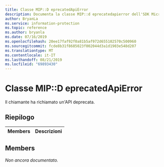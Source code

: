 ```yaml
---
title: Classe MIP::D eprecatedApiError
description: Documenta la classe MIP::d eprecatedapierror dell'SDK Microsoft Information Protection (MIP).
author: BryanLa
ms.service: information-protection
ms.topic: reference
ms.author: bryanla
ms.date: 07/16/2019
ms.openlocfilehash: 20ee17faf92f0a81b5af972d655102570c500960
ms.sourcegitcommit: fcde8b31f8685023f002044d3a1d1903e548d207
ms.translationtype: MT
ms.contentlocale: it-IT
ms.lasthandoff: 08/21/2019
ms.locfileid: "69893430"
---
```

# <a name="class-mipdeprecatedapierror"></a>Classe MIP::D eprecatedApiError 
Il chiamante ha richiamato un'API deprecata.
  
## <a name="summary"></a>Riepilogo
 Members                        | Descrizioni                                
--------------------------------|---------------------------------------------
  
## <a name="members"></a>Members
_Non ancora documentato._
